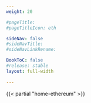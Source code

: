 ```yaml
---
weight: 20

#pageTitle: 
#pageTitleIcon: eth

sideNav: false
#sideNavTitle: 
#sideNavLinkRename: 

BookToC: false
#release: stable
layout: full-width
  
---
```


{{< partial "home-ethereum" >}}
